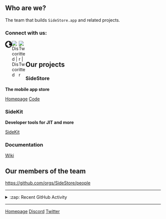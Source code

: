 <!-- 
Docs: How to use GitHub README and actions to auto-generate embedded content.
https://github.com/anuraghazra/github-readme-stats
https://www.youtube.com/watch?v=n6d4KHSKqGk
https://github.com/rahuldkjain/github-profile-readme-generator
 -->

## Who are we?

The team that builds `SideStore.app` and related projects.

### Connect with us:

<!--
[![Website](https://img.shields.io/website?label=sidestore.io&style=for-the-badge&url=https://sidestore.io)](https://sidestore.io)
[![Twitter Follow](https://img.shields.io/twitter/follow/sidestore_io?color=1DA1F2&logo=twitter&style=for-the-badge)](https://twitter.com/intent/follow?original_referer=https%3A%2F%2Fgithub.com%2Fsidestore&screen_name=sidestore)
[![GitHub Followers](https://img.shields.io/github/followers/sidestore?style=for-the-badge)]()
[![GitHub Sponsors](https://img.shields.io/github/sponsors/sidestore?style=for-the-badge
)]() 
-->

[<img align="left" alt="sidestore.io" width="22px" src="https://raw.githubusercontent.com/iconic/open-iconic/master/svg/globe.svg" />][website]
[<img align="left" alt="Discord | Discord" width="22px" src="https://cdn.jsdelivr.net/npm/simple-icons@v3/icons/discord.svg" />][discord]
[<img align="left" alt="Twitter | Twitter" width="22px" src="https://cdn.jsdelivr.net/npm/simple-icons@v3/icons/twitter.svg" />][twitter]

<br />
<br />

## Our projects

### SideStore

__The mobile app store__

[Homepage][website]
[Code][git.sidestore]

### SideKit

__Developer tools for JIT and more__

[SideKit][git.sidekit]

### Documentation

[Wiki][wiki]

## Our members of the team

https://github.com/orgs/SideStore/people

---

<details>
  <summary>:zap: Recent GitHub Activity</summary>

<!--START_SECTION:activity-->
1. 🗣 Commented on [#649](https://github.com/SideStore/SideStore/issues/649) in [SideStore/SideStore](https://github.com/SideStore/SideStore)
2. 🗣 Commented on [#649](https://github.com/SideStore/SideStore/issues/649) in [SideStore/SideStore](https://github.com/SideStore/SideStore)
3. 🗣 Commented on [#649](https://github.com/SideStore/SideStore/issues/649) in [SideStore/SideStore](https://github.com/SideStore/SideStore)
4. ❗️ Closed issue [#649](https://github.com/SideStore/SideStore/issues/649) in [SideStore/SideStore](https://github.com/SideStore/SideStore)
5. 🗣 Commented on [#653](https://github.com/SideStore/SideStore/issues/653) in [SideStore/SideStore](https://github.com/SideStore/SideStore)
6. ❗️ Closed issue [#653](https://github.com/SideStore/SideStore/issues/653) in [SideStore/SideStore](https://github.com/SideStore/SideStore)
7. 🗣 Commented on [#538](https://github.com/SideStore/SideStore/issues/538) in [SideStore/SideStore](https://github.com/SideStore/SideStore)
8. 🗣 Commented on [#218](https://github.com/SideStore/SideStore/issues/218) in [SideStore/SideStore](https://github.com/SideStore/SideStore)
9. ❗️ Closed issue [#23](https://github.com/SideStore/SideServer-Windows/issues/23) in [SideStore/SideServer-Windows](https://github.com/SideStore/SideServer-Windows)
10. 💪 Opened PR [#52](https://github.com/SideStore/sidestore.github.io/pull/52) in [SideStore/sidestore.github.io](https://github.com/SideStore/sidestore.github.io)
11. 🗣 Commented on [#52](https://github.com/SideStore/sidestore.github.io/issues/52) in [SideStore/sidestore.github.io](https://github.com/SideStore/sidestore.github.io)
12. ❗️ Opened issue [#655](https://github.com/SideStore/SideStore/issues/655) in [SideStore/SideStore](https://github.com/SideStore/SideStore)
13. 🗣 Commented on [#652](https://github.com/SideStore/SideStore/issues/652) in [SideStore/SideStore](https://github.com/SideStore/SideStore)
14. ❗️ Opened issue [#653](https://github.com/SideStore/SideStore/issues/653) in [SideStore/SideStore](https://github.com/SideStore/SideStore)
15. ❗️ Opened issue [#652](https://github.com/SideStore/SideStore/issues/652) in [SideStore/SideStore](https://github.com/SideStore/SideStore)
16. 🗣 Commented on [#156](https://github.com/SideStore/SideStore/issues/156) in [SideStore/SideStore](https://github.com/SideStore/SideStore)
17. ❗️ Opened issue [#47](https://github.com/SideStore/Community-Source/issues/47) in [SideStore/Community-Source](https://github.com/SideStore/Community-Source)
18. ❗️ Closed issue [#633](https://github.com/SideStore/SideStore/issues/633) in [SideStore/SideStore](https://github.com/SideStore/SideStore)
19. ❗️ Closed issue [#634](https://github.com/SideStore/SideStore/issues/634) in [SideStore/SideStore](https://github.com/SideStore/SideStore)
20. ❗️ Closed issue [#599](https://github.com/SideStore/SideStore/issues/599) in [SideStore/SideStore](https://github.com/SideStore/SideStore)
<!--END_SECTION:activity-->

</details>

---

[Homepage][patreon] [Discord][discord] [Twitter][twitter]

<!--
- [Patreon][patreon]
- [OpenCollective][opencollective]
- [YouTube][youtube]
-->

[website]: https://sidestore.io
[wiki]: https://wiki.sidestore.io
[twitter]: https://twitter.com/sidestore_io
[discord]: https://discord.gg/sidestore-949183273383395328
[youtube]: https://youtube.com/TODO
[patreon]: https://www.patreon.com/SideStore
[opencollective]: https://opencollective.com/TODO
[git.sidestore]: https://github.com/SideStore/SideStore/
[git.sidekit]: https://github.com/SideStore/SideKit

